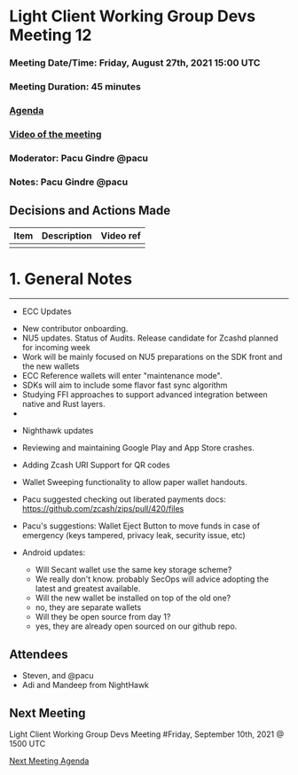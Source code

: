 # Light Client Working Group Devs Meeting 12
### Meeting Date/Time: Friday, August 27th, 2021 15:00 UTC
### Meeting Duration: 45 minutes
### [Agenda](https://github.com/zcash/lcwg/issues/21)
### [Video of the meeting](not-recorded)
### Moderator: Pacu Gindre @pacu
### Notes: Pacu Gindre @pacu

## Decisions and Actions Made
| Item | Description | Video ref |
| ------------- | ----------- | --------- |
| | ||

# 1. General Notes
-------------------------------------------
* ECC Updates
 - New contributor onboarding.
 - NU5 updates. Status of Audits. Release candidate for Zcashd planned for incoming week
 - Work will be mainly focused on NU5 preparations on the SDK front and the new wallets
 - ECC Reference wallets will enter "maintenance mode".
 - SDKs will aim to include some flavor fast sync algorithm
 - Studying FFI approaches to support advanced integration between native and Rust layers.
 - 
* Nighthawk updates
 - Reviewing and maintaining Google Play and App Store crashes. 
 - Adding Zcash URI Support for QR codes
 - Wallet Sweeping functionality to allow paper wallet handouts. 
  - Pacu suggested checking out liberated payments docs: https://github.com/zcash/zips/pull/420/files
  - Pacu's suggestions: Wallet Eject Button to move funds in case of emergency (keys tampered, privacy leak, security issue, etc)



- Android updates:
  - Will Secant wallet use the same key storage scheme? 
   - We really don't know. probably SecOps will advice adopting the latest and greatest available.
  - Will the new wallet be installed on top of the old one? 
   - no, they are separate wallets
  - Will they be open source from day 1?
   - yes, they are already open sourced on our github repo.

## Attendees
* Steven, and @pacu
* Adi and Mandeep from NightHawk

## Next Meeting
Light Client Working Group Devs Meeting #Friday, September 10th, 2021 @ 1500 UTC

[Next Meeting Agenda](https://github.com/zcash/lcwg/issues/TKTKTK)

